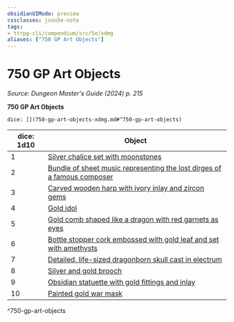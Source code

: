 ```yaml
---
obsidianUIMode: preview
cssclasses: json5e-note
tags:
- ttrpg-cli/compendium/src/5e/xdmg
aliases: ["750 GP Art Objects"]
---
```

# 750 GP Art Objects
*Source: Dungeon Master's Guide (2024) p. 215* 

**750 GP Art Objects**

`dice: [](750-gp-art-objects-xdmg.md#^750-gp-art-objects)`

| dice: 1d10 | Object |
|------------|--------|
| 1 | [Silver chalice set with moonstones](Misc%20Files/CLI/compendium/items/silver-chalice-set-with-moonstones-xdmg.md) |
| 2 | [Bundle of sheet music representing the lost dirges of a famous composer](Misc%20Files/CLI/compendium/items/bundle-of-sheet-music-representing-the-lost-dirges-of-a-famous-composer-xdmg.md) |
| 3 | [Carved wooden harp with ivory inlay and zircon gems](Misc%20Files/CLI/compendium/items/carved-wooden-harp-with-ivory-inlay-and-zircon-gems-xdmg.md) |
| 4 | [Gold idol](Misc%20Files/CLI/compendium/items/gold-idol-xdmg.md) |
| 5 | [Gold comb shaped like a dragon with red garnets as eyes](Misc%20Files/CLI/compendium/items/gold-comb-shaped-like-a-dragon-with-red-garnets-as-eyes-xdmg.md) |
| 6 | [Bottle stopper cork embossed with gold leaf and set with amethysts](Misc%20Files/CLI/compendium/items/bottle-stopper-cork-embossed-with-gold-leaf-and-set-with-amethysts-xdmg.md) |
| 7 | [Detailed, life-sized dragonborn skull cast in electrum](Misc%20Files/CLI/compendium/items/detailed-life-sized-dragonborn-skull-cast-in-electrum-xdmg.md) |
| 8 | [Silver and gold brooch](Misc%20Files/CLI/compendium/items/silver-and-gold-brooch-xdmg.md) |
| 9 | [Obsidian statuette with gold fittings and inlay](Misc%20Files/CLI/compendium/items/obsidian-statuette-with-gold-fittings-and-inlay-xdmg.md) |
| 10 | [Painted gold war mask](Misc%20Files/CLI/compendium/items/painted-gold-war-mask-xdmg.md) |
^750-gp-art-objects
